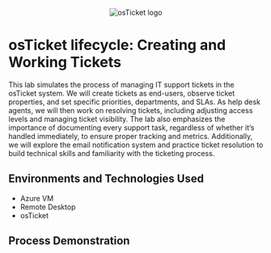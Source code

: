 <p align="center">
<img src="https://i.imgur.com/Clzj7Xs.png" alt="osTicket logo"/>
<h1>osTicket lifecycle: Creating and Working Tickets</h1>
<p>This lab simulates the process of managing IT support tickets in the osTicket system. We will create tickets as end-users, observe ticket properties, and set specific priorities, departments, and SLAs. As help desk agents, we will then work on resolving tickets, including adjusting access levels and managing ticket visibility. The lab also emphasizes the importance of documenting every support task, regardless of whether it’s handled immediately, to ensure proper tracking and metrics. Additionally, we will explore the email notification system and practice ticket resolution to build technical skills and familiarity with the ticketing process.</p>
<h2>Environments and Technologies Used</h2>

- Azure VM
- Remote Desktop
- osTicket
<h2>Process Demonstration</h2>
